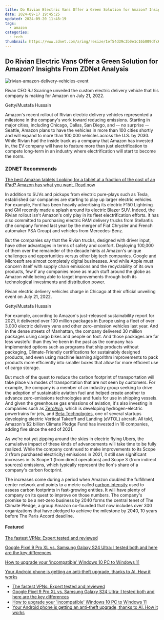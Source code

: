 ```yaml
---
title: Do Rivian Electric Vans Offer a Green Solution for Amazon? Insights From ZDNet Analysis
date: 2024-09-17 19:45:25
updated: 2024-09-20 11:48:19
tags:
  - amazon
categories:
  - tech
thumbnail: https://www.zdnet.com/a/img/resize/1ef54d39c3b0e1c16b009dfc6135c52b1f8238c3/2022/08/04/72fdfc6b-3343-4e6d-9489-a93643bcdb75/gettyimages-1242039966.jpg?width=278&height=156&fit=crop&auto=webp
---
```


## Do Rivian Electric Vans Offer a Green Solution for Amazon? Insights From ZDNet Analysis

![rivian-amazon-delivery-vehicles-event](https://www.zdnet.com/a/img/resize/382437ac4297b4c7fca815ca3c305c0c5309b33e/2022/08/04/a68c44f2-4b00-4c33-b05d-1f49e8b4f817/gettyimages-1242038583.jpg?auto=webp&width=1280)

Rivan CEO RJ Scaringe unveiled the custom electric delivery vehicle that his company is making for Amazon on July 21, 2022.

Getty/Mustafa Hussain

Amazon's recent rollout of Rivian electric delivery vehicles represented a milestone in the company's work toward reducing emissions. Starting in major cities, including Chicago, Dallas, San Diego, and -- no surprise -- Seattle, Amazon plans to have the vehicles in more than 100 cities shortly and will expand to more than 100,000 vehicles across the U.S. by 2030\. While Rivian had the inside track as a company that Amazon has invested in, the EV company will have to feature more than just electrification to compete long-term in an industry where electrification will start to become the norm.

### **ZDNET** Recommends

[The best Amazon tablets Looking for a tablet at a fraction of the cost of an iPad? Amazon has what you want.  Read now](https://www.zdnet.com/article/best-amazon-tablet/)

In addition to SUVs and pickups from electric pure-plays such as Tesla, established car companies are starting to play up larger electric vehicles. For example, Ford has been heavily advertising its electric F150 Lightning and GM recently made a splash around its electric Blazer SUV. Indeed, the Rivian rollout isn't Amazon's only play in its fleet electrification efforts. It has also committed to purchasing electric RAM delivery trucks from Stellantis (the company formed last year by the merger of Fiat Chrysler and French automaker PSA Group) and vehicles from Mercedes-Benz. 

But the companies say that the Rivian trucks, designed with driver input, have other advantages in terms of safety and comfort. Deploying 100,000 of them over the remainder of the decade hints at Amazon's unique challenges and opportunities versus other big tech companies. Google and Microsoft are almost completely digital businesses. And while Apple must concern itself with supply chain emissions and the recyclability of its own products, few if any companies move as much stuff around the globe as Amazon while being able to target improvements through both its technological investments and distribution power.

Rivian electric delivery vehicles charge in Chicago at their official unveiling event on July 21, 2022.

Getty/Mustafa Hussain

For example, according to Amazon's just-released sustainability report for 2021, it delivered over 100 million packages in Europe using a fleet of over 3,000 electric delivery vans and other zero-emission vehicles last year. And in the dense streets of Manhattan, the company delivered 30 million packages using cargo bikes and people on foot. And those packages are far less wasteful than they've been in the past as the company has implemented options such as programs that ship products without packaging, Climate-Friendly certifications for sustainably designed products, and even using machine learning algorithm improvements to pack products more efficiently into smaller boxes that allow for more efficient use of cargo storage.

But much of the quest to reduce the carbon footprint of transportation will take place via modes of transportation that are not seen by customers. For example, the company is a member of an industry group seeking to drive the adoption of sustainable aviation fuel and helped create another to advance zero-emissions technologies and fuels for use in shipping vessels. And given the greenhouse gas emissions of aviation, it's also investing in companies such as [ZeroAvia](https://www.zeroavia.com/), which is developing hydrogen-electric powertrains for jets, and [Beta Technologies](https://www.beta.team/), one of several startups developing electric Vertical Takeoff and Landing (eVTOL) aircraft. All told, Amazon's $2 billion Climate Pledge Fund has invested in 18 companies, adding five since the end of 2021\. 

As we're not yet zipping around the skies in electric flying Ubers, the cumulative impact of these kinds of advancements will take time to be fully realized. While the company continued to make improvements to its Scope 2 (from purchased electricity) emissions in 2021, it still saw significant increases in its Scope 1 (from direct operations) and Scope 3 (from indirect sources) emissions, which typically represent the lion's share of a company's carbon footprint. 

The increases come during a period when Amazon doubled the fulfillment center network and points to a metric called [carbon intensity](https://www.amazon.science/blog/the-path-to-carbon-reductions-in-high-growth-economic-sectors) used to assess carbon footprints in fast-growing entities. It will have plenty of company on its quest to improve on those numbers. The company's promise to be a net-zero business by 2040 forms the central tenet of The Climate Pledge, a group Amazon co-founded that now includes over 300 organizations that have pledged to achieve the milestone by 2040, 10 years before The Paris Accord deadline.

#### Featured

[The fastest VPNs: Expert tested and reviewed](https://www.zdnet.com/article/fastest-vpn/ "The fastest VPNs: Expert tested and reviewed")

[Google Pixel 9 Pro XL vs. Samsung Galaxy S24 Ultra: I tested both and here are the key differences](https://www.zdnet.com/article/google-pixel-9-pro-xl-vs-samsung-galaxy-s24-ultra/ "Google Pixel 9 Pro XL vs. Samsung Galaxy S24 Ultra: I tested both and here are the key differences")

[How to upgrade your 'incompatible' Windows 10 PC to Windows 11](https://www.zdnet.com/article/how-to-upgrade-your-incompatible-windows-10-pc-to-windows-11/ "How to upgrade your 'incompatible' Windows 10 PC to Windows 11")

[Your Android phone is getting an anti-theft upgrade, thanks to AI. How it works](https://www.zdnet.com/article/your-android-phone-is-getting-an-anti-theft-upgrade-thanks-to-ai-how-it-works/ "Your Android phone is getting an anti-theft upgrade, thanks to AI. How it works")

* [The fastest VPNs: Expert tested and reviewed](https://www.zdnet.com/article/fastest-vpn/ "The fastest VPNs: Expert tested and reviewed")
* [Google Pixel 9 Pro XL vs. Samsung Galaxy S24 Ultra: I tested both and here are the key differences](https://www.zdnet.com/article/google-pixel-9-pro-xl-vs-samsung-galaxy-s24-ultra/ "Google Pixel 9 Pro XL vs. Samsung Galaxy S24 Ultra: I tested both and here are the key differences")
* [How to upgrade your 'incompatible' Windows 10 PC to Windows 11](https://www.zdnet.com/article/how-to-upgrade-your-incompatible-windows-10-pc-to-windows-11/ "How to upgrade your 'incompatible' Windows 10 PC to Windows 11")
* [Your Android phone is getting an anti-theft upgrade, thanks to AI. How it works](https://www.zdnet.com/article/your-android-phone-is-getting-an-anti-theft-upgrade-thanks-to-ai-how-it-works/ "Your Android phone is getting an anti-theft upgrade, thanks to AI. How it works")

<ins class="adsbygoogle"
     style="display:block"
     data-ad-format="autorelaxed"
     data-ad-client="ca-pub-7571918770474297"
     data-ad-slot="1223367746"></ins>



<ins class="adsbygoogle"
     style="display:block"
     data-ad-client="ca-pub-7571918770474297"
     data-ad-slot="8358498916"
     data-ad-format="auto"
     data-full-width-responsive="true"></ins>

